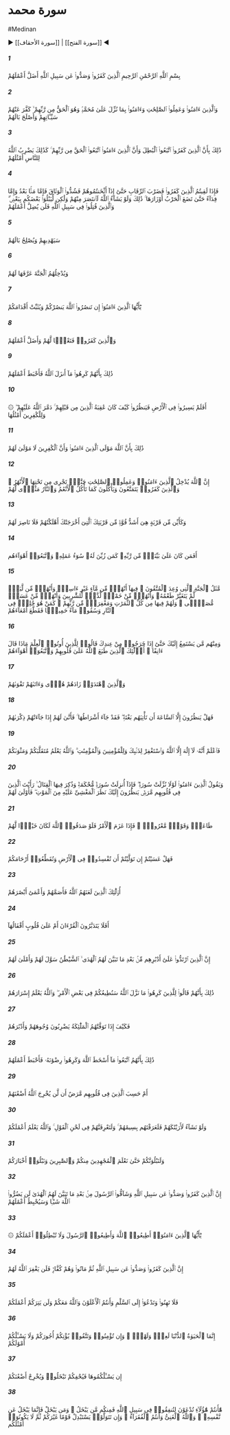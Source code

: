 # سورة محمد
#Medinan
▶ [[سورة الأحقاف]] | [[سورة الفتح]] ◀
##### 1
<span class="ayah hovertext" data-hover="Those who reject Allah and hinder (men) from the Path of Allah,- their deeds will Allah render astray (from their mark).">بِسْمِ ٱللَّهِ ٱلرَّحْمَٰنِ ٱلرَّحِيمِ ٱلَّذِينَ كَفَرُوا۟ وَصَدُّوا۟ عَن سَبِيلِ ٱللَّهِ أَضَلَّ أَعْمَٰلَهُمْ</span>
##### 2
<span class="ayah hovertext" data-hover="But those who believe and work deeds of righteousness, and believe in the (Revelation) sent down to Muhammad - for it is the Truth from their Lord,- He will remove from them their ills and improve their condition.">وَٱلَّذِينَ ءَامَنُوا۟ وَعَمِلُوا۟ ٱلصَّٰلِحَٰتِ وَءَامَنُوا۟ بِمَا نُزِّلَ عَلَىٰ مُحَمَّدٍۢ وَهُوَ ٱلْحَقُّ مِن رَّبِّهِمْ ۙ كَفَّرَ عَنْهُمْ سَيِّـَٔاتِهِمْ وَأَصْلَحَ بَالَهُمْ</span>
##### 3
<span class="ayah hovertext" data-hover="This because those who reject Allah follow vanities, while those who believe follow the Truth from their Lord: Thus does Allah set forth for men their lessons by similitudes.">ذَٰلِكَ بِأَنَّ ٱلَّذِينَ كَفَرُوا۟ ٱتَّبَعُوا۟ ٱلْبَٰطِلَ وَأَنَّ ٱلَّذِينَ ءَامَنُوا۟ ٱتَّبَعُوا۟ ٱلْحَقَّ مِن رَّبِّهِمْ ۚ كَذَٰلِكَ يَضْرِبُ ٱللَّهُ لِلنَّاسِ أَمْثَٰلَهُمْ</span>
##### 4
<span class="ayah hovertext" data-hover="Therefore, when ye meet the Unbelievers (in fight), smite at their necks; At length, when ye have thoroughly subdued them, bind a bond firmly (on them): thereafter (is the time for) either generosity or ransom: Until the war lays down its burdens. Thus (are ye commanded): but if it had been Allah's Will, He could certainly have exacted retribution from them (Himself); but (He lets you fight) in order to test you, some with others. But those who are slain in the Way of Allah,- He will never let their deeds be lost.">فَإِذَا لَقِيتُمُ ٱلَّذِينَ كَفَرُوا۟ فَضَرْبَ ٱلرِّقَابِ حَتَّىٰٓ إِذَآ أَثْخَنتُمُوهُمْ فَشُدُّوا۟ ٱلْوَثَاقَ فَإِمَّا مَنًّۢا بَعْدُ وَإِمَّا فِدَآءً حَتَّىٰ تَضَعَ ٱلْحَرْبُ أَوْزَارَهَا ۚ ذَٰلِكَ وَلَوْ يَشَآءُ ٱللَّهُ لَٱنتَصَرَ مِنْهُمْ وَلَٰكِن لِّيَبْلُوَا۟ بَعْضَكُم بِبَعْضٍۢ ۗ وَٱلَّذِينَ قُتِلُوا۟ فِى سَبِيلِ ٱللَّهِ فَلَن يُضِلَّ أَعْمَٰلَهُمْ</span>
##### 5
<span class="ayah hovertext" data-hover="Soon will He guide them and improve their condition,">سَيَهْدِيهِمْ وَيُصْلِحُ بَالَهُمْ</span>
##### 6
<span class="ayah hovertext" data-hover="And admit them to the Garden which He has announced for them.">وَيُدْخِلُهُمُ ٱلْجَنَّةَ عَرَّفَهَا لَهُمْ</span>
##### 7
<span class="ayah hovertext" data-hover="O ye who believe! If ye will aid (the cause of) Allah, He will aid you, and plant your feet firmly.">يَٰٓأَيُّهَا ٱلَّذِينَ ءَامَنُوٓا۟ إِن تَنصُرُوا۟ ٱللَّهَ يَنصُرْكُمْ وَيُثَبِّتْ أَقْدَامَكُمْ</span>
##### 8
<span class="ayah hovertext" data-hover="But those who reject (Allah),- for them is destruction, and (Allah) will render their deeds astray (from their mark).">وَٱلَّذِينَ كَفَرُوا۟ فَتَعْسًۭا لَّهُمْ وَأَضَلَّ أَعْمَٰلَهُمْ</span>
##### 9
<span class="ayah hovertext" data-hover="That is because they hate the Revelation of Allah; so He has made their deeds fruitless.">ذَٰلِكَ بِأَنَّهُمْ كَرِهُوا۟ مَآ أَنزَلَ ٱللَّهُ فَأَحْبَطَ أَعْمَٰلَهُمْ</span>
##### 10
<span class="ayah hovertext" data-hover="Do they not travel through the earth, and see what was the End of those before them (who did evil)? Allah brought utter destruction on them, and similar (fates await) those who reject Allah.">۞ أَفَلَمْ يَسِيرُوا۟ فِى ٱلْأَرْضِ فَيَنظُرُوا۟ كَيْفَ كَانَ عَٰقِبَةُ ٱلَّذِينَ مِن قَبْلِهِمْ ۚ دَمَّرَ ٱللَّهُ عَلَيْهِمْ ۖ وَلِلْكَٰفِرِينَ أَمْثَٰلُهَا</span>
##### 11
<span class="ayah hovertext" data-hover="That is because Allah is the Protector of those who believe, but those who reject Allah have no protector.">ذَٰلِكَ بِأَنَّ ٱللَّهَ مَوْلَى ٱلَّذِينَ ءَامَنُوا۟ وَأَنَّ ٱلْكَٰفِرِينَ لَا مَوْلَىٰ لَهُمْ</span>
##### 12
<span class="ayah hovertext" data-hover="Verily Allah will admit those who believe and do righteous deeds, to Gardens beneath which rivers flow; while those who reject Allah will enjoy (this world) and eat as cattle eat; and the Fire will be their abode.">إِنَّ ٱللَّهَ يُدْخِلُ ٱلَّذِينَ ءَامَنُوا۟ وَعَمِلُوا۟ ٱلصَّٰلِحَٰتِ جَنَّٰتٍۢ تَجْرِى مِن تَحْتِهَا ٱلْأَنْهَٰرُ ۖ وَٱلَّذِينَ كَفَرُوا۟ يَتَمَتَّعُونَ وَيَأْكُلُونَ كَمَا تَأْكُلُ ٱلْأَنْعَٰمُ وَٱلنَّارُ مَثْوًۭى لَّهُمْ</span>
##### 13
<span class="ayah hovertext" data-hover="And how many cities, with more power than thy city which has driven thee out, have We destroyed (for their sins)? and there was none to aid them.">وَكَأَيِّن مِّن قَرْيَةٍ هِىَ أَشَدُّ قُوَّةًۭ مِّن قَرْيَتِكَ ٱلَّتِىٓ أَخْرَجَتْكَ أَهْلَكْنَٰهُمْ فَلَا نَاصِرَ لَهُمْ</span>
##### 14
<span class="ayah hovertext" data-hover="Is then one who is on a clear (Path) from his Lord, no better than one to whom the evil of his conduct seems pleasing, and such as follow their own lusts?">أَفَمَن كَانَ عَلَىٰ بَيِّنَةٍۢ مِّن رَّبِّهِۦ كَمَن زُيِّنَ لَهُۥ سُوٓءُ عَمَلِهِۦ وَٱتَّبَعُوٓا۟ أَهْوَآءَهُم</span>
##### 15
<span class="ayah hovertext" data-hover="(Here is) a Parable of the Garden which the righteous are promised: in it are rivers of water incorruptible; rivers of milk of which the taste never changes; rivers of wine, a joy to those who drink; and rivers of honey pure and clear. In it there are for them all kinds of fruits; and Grace from their Lord. (Can those in such Bliss) be compared to such as shall dwell for ever in the Fire, and be given, to drink, boiling water, so that it cuts up their bowels (to pieces)?">مَّثَلُ ٱلْجَنَّةِ ٱلَّتِى وُعِدَ ٱلْمُتَّقُونَ ۖ فِيهَآ أَنْهَٰرٌۭ مِّن مَّآءٍ غَيْرِ ءَاسِنٍۢ وَأَنْهَٰرٌۭ مِّن لَّبَنٍۢ لَّمْ يَتَغَيَّرْ طَعْمُهُۥ وَأَنْهَٰرٌۭ مِّنْ خَمْرٍۢ لَّذَّةٍۢ لِّلشَّٰرِبِينَ وَأَنْهَٰرٌۭ مِّنْ عَسَلٍۢ مُّصَفًّۭى ۖ وَلَهُمْ فِيهَا مِن كُلِّ ٱلثَّمَرَٰتِ وَمَغْفِرَةٌۭ مِّن رَّبِّهِمْ ۖ كَمَنْ هُوَ خَٰلِدٌۭ فِى ٱلنَّارِ وَسُقُوا۟ مَآءً حَمِيمًۭا فَقَطَّعَ أَمْعَآءَهُمْ</span>
##### 16
<span class="ayah hovertext" data-hover="And among them are men who listen to thee, but in the end, when they go out from thee, they say to those who have received Knowledge, 'What is it he said just then?' Such are men whose hearts Allah has sealed, and who follow their own lusts.">وَمِنْهُم مَّن يَسْتَمِعُ إِلَيْكَ حَتَّىٰٓ إِذَا خَرَجُوا۟ مِنْ عِندِكَ قَالُوا۟ لِلَّذِينَ أُوتُوا۟ ٱلْعِلْمَ مَاذَا قَالَ ءَانِفًا ۚ أُو۟لَٰٓئِكَ ٱلَّذِينَ طَبَعَ ٱللَّهُ عَلَىٰ قُلُوبِهِمْ وَٱتَّبَعُوٓا۟ أَهْوَآءَهُمْ</span>
##### 17
<span class="ayah hovertext" data-hover="But to those who receive Guidance, He increases the (light of) Guidance, and bestows on them their Piety and Restraint (from evil).">وَٱلَّذِينَ ٱهْتَدَوْا۟ زَادَهُمْ هُدًۭى وَءَاتَىٰهُمْ تَقْوَىٰهُمْ</span>
##### 18
<span class="ayah hovertext" data-hover="Do they then only wait for the Hour,- that it should come on them of a sudden? But already have come some tokens thereof, and when it (actually) is on them, how can they benefit then by their admonition?">فَهَلْ يَنظُرُونَ إِلَّا ٱلسَّاعَةَ أَن تَأْتِيَهُم بَغْتَةًۭ ۖ فَقَدْ جَآءَ أَشْرَاطُهَا ۚ فَأَنَّىٰ لَهُمْ إِذَا جَآءَتْهُمْ ذِكْرَىٰهُمْ</span>
##### 19
<span class="ayah hovertext" data-hover="Know, therefore, that there is no god but Allah, and ask forgiveness for thy fault, and for the men and women who believe: for Allah knows how ye move about and how ye dwell in your homes.">فَٱعْلَمْ أَنَّهُۥ لَآ إِلَٰهَ إِلَّا ٱللَّهُ وَٱسْتَغْفِرْ لِذَنۢبِكَ وَلِلْمُؤْمِنِينَ وَٱلْمُؤْمِنَٰتِ ۗ وَٱللَّهُ يَعْلَمُ مُتَقَلَّبَكُمْ وَمَثْوَىٰكُمْ</span>
##### 20
<span class="ayah hovertext" data-hover="Those who believe say, 'Why is not a sura sent down (for us)?' But when a sura of basic or categorical meaning is revealed, and fighting is mentioned therein, thou wilt see those in whose hearts is a disease looking at thee with a look of one in swoon at the approach of death. But more fitting for them-">وَيَقُولُ ٱلَّذِينَ ءَامَنُوا۟ لَوْلَا نُزِّلَتْ سُورَةٌۭ ۖ فَإِذَآ أُنزِلَتْ سُورَةٌۭ مُّحْكَمَةٌۭ وَذُكِرَ فِيهَا ٱلْقِتَالُ ۙ رَأَيْتَ ٱلَّذِينَ فِى قُلُوبِهِم مَّرَضٌۭ يَنظُرُونَ إِلَيْكَ نَظَرَ ٱلْمَغْشِىِّ عَلَيْهِ مِنَ ٱلْمَوْتِ ۖ فَأَوْلَىٰ لَهُمْ</span>
##### 21
<span class="ayah hovertext" data-hover="Were it to obey and say what is just, and when a matter is resolved on, it were best for them if they were true to Allah.">طَاعَةٌۭ وَقَوْلٌۭ مَّعْرُوفٌۭ ۚ فَإِذَا عَزَمَ ٱلْأَمْرُ فَلَوْ صَدَقُوا۟ ٱللَّهَ لَكَانَ خَيْرًۭا لَّهُمْ</span>
##### 22
<span class="ayah hovertext" data-hover="Then, is it to be expected of you, if ye were put in authority, that ye will do mischief in the land, and break your ties of kith and kin?">فَهَلْ عَسَيْتُمْ إِن تَوَلَّيْتُمْ أَن تُفْسِدُوا۟ فِى ٱلْأَرْضِ وَتُقَطِّعُوٓا۟ أَرْحَامَكُمْ</span>
##### 23
<span class="ayah hovertext" data-hover="Such are the men whom Allah has cursed for He has made them deaf and blinded their sight.">أُو۟لَٰٓئِكَ ٱلَّذِينَ لَعَنَهُمُ ٱللَّهُ فَأَصَمَّهُمْ وَأَعْمَىٰٓ أَبْصَٰرَهُمْ</span>
##### 24
<span class="ayah hovertext" data-hover="Do they not then earnestly seek to understand the Qur'an, or are their hearts locked up by them?">أَفَلَا يَتَدَبَّرُونَ ٱلْقُرْءَانَ أَمْ عَلَىٰ قُلُوبٍ أَقْفَالُهَآ</span>
##### 25
<span class="ayah hovertext" data-hover="Those who turn back as apostates after Guidance was clearly shown to them,- the Evil One has instigated them and busied them up with false hopes.">إِنَّ ٱلَّذِينَ ٱرْتَدُّوا۟ عَلَىٰٓ أَدْبَٰرِهِم مِّنۢ بَعْدِ مَا تَبَيَّنَ لَهُمُ ٱلْهُدَى ۙ ٱلشَّيْطَٰنُ سَوَّلَ لَهُمْ وَأَمْلَىٰ لَهُمْ</span>
##### 26
<span class="ayah hovertext" data-hover="This, because they said to those who hate what Allah has revealed, 'We will obey you in part of (this) matter'; but Allah knows their (inner) secrets.">ذَٰلِكَ بِأَنَّهُمْ قَالُوا۟ لِلَّذِينَ كَرِهُوا۟ مَا نَزَّلَ ٱللَّهُ سَنُطِيعُكُمْ فِى بَعْضِ ٱلْأَمْرِ ۖ وَٱللَّهُ يَعْلَمُ إِسْرَارَهُمْ</span>
##### 27
<span class="ayah hovertext" data-hover="But how (will it be) when the angels take their souls at death, and smite their faces and their backs?">فَكَيْفَ إِذَا تَوَفَّتْهُمُ ٱلْمَلَٰٓئِكَةُ يَضْرِبُونَ وُجُوهَهُمْ وَأَدْبَٰرَهُمْ</span>
##### 28
<span class="ayah hovertext" data-hover="This because they followed that which called forth the Wrath of Allah, and they hated Allah's good pleasure; so He made their deeds of no effect.">ذَٰلِكَ بِأَنَّهُمُ ٱتَّبَعُوا۟ مَآ أَسْخَطَ ٱللَّهَ وَكَرِهُوا۟ رِضْوَٰنَهُۥ فَأَحْبَطَ أَعْمَٰلَهُمْ</span>
##### 29
<span class="ayah hovertext" data-hover="Or do those in whose hearts is a disease, think that Allah will not bring to light all their rancour?">أَمْ حَسِبَ ٱلَّذِينَ فِى قُلُوبِهِم مَّرَضٌ أَن لَّن يُخْرِجَ ٱللَّهُ أَضْغَٰنَهُمْ</span>
##### 30
<span class="ayah hovertext" data-hover="Had We so wiled, We could have shown them up to thee, and thou shouldst have known them by their marks: but surely thou wilt know them by the tone of their speech! And Allah knows all that ye do.">وَلَوْ نَشَآءُ لَأَرَيْنَٰكَهُمْ فَلَعَرَفْتَهُم بِسِيمَٰهُمْ ۚ وَلَتَعْرِفَنَّهُمْ فِى لَحْنِ ٱلْقَوْلِ ۚ وَٱللَّهُ يَعْلَمُ أَعْمَٰلَكُمْ</span>
##### 31
<span class="ayah hovertext" data-hover="And We shall try you until We test those among you who strive their utmost and persevere in patience; and We shall try your reported (mettle).">وَلَنَبْلُوَنَّكُمْ حَتَّىٰ نَعْلَمَ ٱلْمُجَٰهِدِينَ مِنكُمْ وَٱلصَّٰبِرِينَ وَنَبْلُوَا۟ أَخْبَارَكُمْ</span>
##### 32
<span class="ayah hovertext" data-hover="Those who reject Allah, hinder (men) from the Path of Allah, and resist the Messenger, after Guidance has been clearly shown to them, will not injure Allah in the least, but He will make their deeds of no effect.">إِنَّ ٱلَّذِينَ كَفَرُوا۟ وَصَدُّوا۟ عَن سَبِيلِ ٱللَّهِ وَشَآقُّوا۟ ٱلرَّسُولَ مِنۢ بَعْدِ مَا تَبَيَّنَ لَهُمُ ٱلْهُدَىٰ لَن يَضُرُّوا۟ ٱللَّهَ شَيْـًۭٔا وَسَيُحْبِطُ أَعْمَٰلَهُمْ</span>
##### 33
<span class="ayah hovertext" data-hover="O ye who believe! Obey Allah, and obey the messenger, and make not vain your deeds!">۞ يَٰٓأَيُّهَا ٱلَّذِينَ ءَامَنُوٓا۟ أَطِيعُوا۟ ٱللَّهَ وَأَطِيعُوا۟ ٱلرَّسُولَ وَلَا تُبْطِلُوٓا۟ أَعْمَٰلَكُمْ</span>
##### 34
<span class="ayah hovertext" data-hover="Those who reject Allah, and hinder (men) from the Path of Allah, then die rejecting Allah,- Allah will not forgive them.">إِنَّ ٱلَّذِينَ كَفَرُوا۟ وَصَدُّوا۟ عَن سَبِيلِ ٱللَّهِ ثُمَّ مَاتُوا۟ وَهُمْ كُفَّارٌۭ فَلَن يَغْفِرَ ٱللَّهُ لَهُمْ</span>
##### 35
<span class="ayah hovertext" data-hover="Be not weary and faint-hearted, crying for peace, when ye should be uppermost: for Allah is with you, and will never put you in loss for your (good) deeds.">فَلَا تَهِنُوا۟ وَتَدْعُوٓا۟ إِلَى ٱلسَّلْمِ وَأَنتُمُ ٱلْأَعْلَوْنَ وَٱللَّهُ مَعَكُمْ وَلَن يَتِرَكُمْ أَعْمَٰلَكُمْ</span>
##### 36
<span class="ayah hovertext" data-hover="The life of this world is but play and amusement: and if ye believe and guard against Evil, He will grant you your recompense, and will not ask you (to give up) your possessions.">إِنَّمَا ٱلْحَيَوٰةُ ٱلدُّنْيَا لَعِبٌۭ وَلَهْوٌۭ ۚ وَإِن تُؤْمِنُوا۟ وَتَتَّقُوا۟ يُؤْتِكُمْ أُجُورَكُمْ وَلَا يَسْـَٔلْكُمْ أَمْوَٰلَكُمْ</span>
##### 37
<span class="ayah hovertext" data-hover="If He were to ask you for all of them, and press you, ye would covetously withhold, and He would bring out all your ill-feeling.">إِن يَسْـَٔلْكُمُوهَا فَيُحْفِكُمْ تَبْخَلُوا۟ وَيُخْرِجْ أَضْغَٰنَكُمْ</span>
##### 38
<span class="ayah hovertext" data-hover="Behold, ye are those invited to spend (of your substance) in the Way of Allah: But among you are some that are niggardly. But any who are niggardly are so at the expense of their own souls. But Allah is free of all wants, and it is ye that are needy. If ye turn back (from the Path), He will substitute in your stead another people; then they would not be like you!">هَٰٓأَنتُمْ هَٰٓؤُلَآءِ تُدْعَوْنَ لِتُنفِقُوا۟ فِى سَبِيلِ ٱللَّهِ فَمِنكُم مَّن يَبْخَلُ ۖ وَمَن يَبْخَلْ فَإِنَّمَا يَبْخَلُ عَن نَّفْسِهِۦ ۚ وَٱللَّهُ ٱلْغَنِىُّ وَأَنتُمُ ٱلْفُقَرَآءُ ۚ وَإِن تَتَوَلَّوْا۟ يَسْتَبْدِلْ قَوْمًا غَيْرَكُمْ ثُمَّ لَا يَكُونُوٓا۟ أَمْثَٰلَكُم</span>
